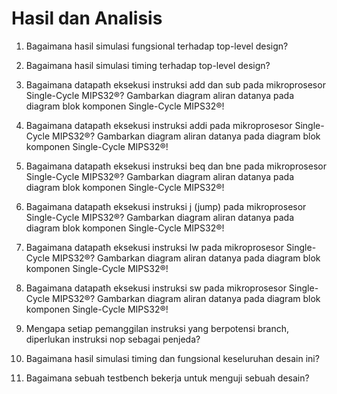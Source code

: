 # Hasil dan Analisis

1. Bagaimana hasil simulasi fungsional terhadap top-level design?
>

2. Bagaimana hasil simulasi timing terhadap top-level design?
>

3. Bagaimana datapath eksekusi instruksi add dan sub pada mikroprosesor Single-Cycle
MIPS32®? Gambarkan diagram aliran datanya pada diagram blok komponen Single-Cycle
MIPS32®!
>

4. Bagaimana datapath eksekusi instruksi addi pada mikroprosesor Single-Cycle MIPS32®?
Gambarkan diagram aliran datanya pada diagram blok komponen Single-Cycle MIPS32®!
>

5. Bagaimana datapath eksekusi instruksi beq dan bne pada mikroprosesor Single-Cycle
MIPS32®? Gambarkan diagram aliran datanya pada diagram blok komponen Single-Cycle
MIPS32®!
>

6. Bagaimana datapath eksekusi instruksi j (jump) pada mikroprosesor Single-Cycle MIPS32®?
Gambarkan diagram aliran datanya pada diagram blok komponen Single-Cycle MIPS32®!
>

7. Bagaimana datapath eksekusi instruksi lw pada mikroprosesor Single-Cycle MIPS32®?
Gambarkan diagram aliran datanya pada diagram blok komponen Single-Cycle MIPS32®!
>

8. Bagaimana datapath eksekusi instruksi sw pada mikroprosesor Single-Cycle MIPS32®?
Gambarkan diagram aliran datanya pada diagram blok komponen Single-Cycle MIPS32®!
>

9. Mengapa setiap pemanggilan instruksi yang berpotensi branch, diperlukan instruksi nop sebagai
penjeda?
>

10. Bagaimana hasil simulasi timing dan fungsional keseluruhan desain ini?
>

11. Bagaimana sebuah testbench bekerja untuk menguji sebuah desain?
>
